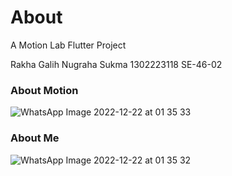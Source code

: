 # About

A Motion Lab Flutter Project

Rakha Galih Nugraha Sukma
1302223118
SE-46-02

### About Motion
![WhatsApp Image 2022-12-22 at 01 35 33](https://user-images.githubusercontent.com/54633534/208979353-1c5b46db-fafe-4cd7-a02c-3571039b5c85.jpeg)
### About Me
![WhatsApp Image 2022-12-22 at 01 35 32](https://user-images.githubusercontent.com/54633534/208979471-8ee4daef-4e5e-4c88-ba23-c51592efd5c3.jpeg)
